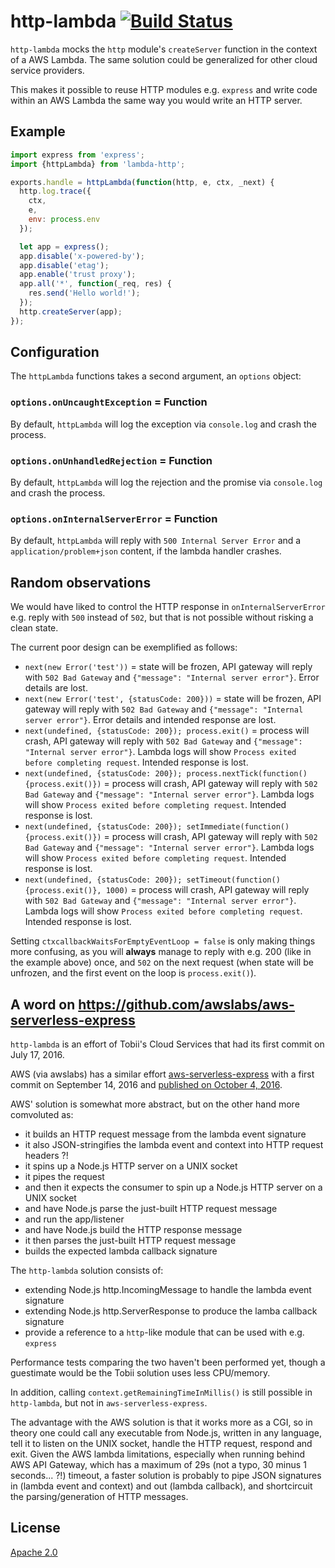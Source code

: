 # http-lambda [![Build Status][2]][1]

`http-lambda` mocks the `http` module's `createServer` function in the
context of a AWS Lambda. The same solution could be generalized for other cloud
service providers.

This makes it possible to reuse HTTP modules e.g. `express` and write code
within an AWS Lambda the same way you would write an HTTP server.


## Example

```javascript
import express from 'express';
import {httpLambda} from 'lambda-http';

exports.handle = httpLambda(function(http, e, ctx, _next) {
  http.log.trace({
    ctx,
    e,
    env: process.env
  });

  let app = express();
  app.disable('x-powered-by');
  app.disable('etag');
  app.enable('trust proxy');
  app.all('*', function(_req, res) {
    res.send('Hello world!');
  });
  http.createServer(app);
});
```


## Configuration

The `httpLambda` functions takes a second argument, an `options` object:

### `options.onUncaughtException` = Function

By default, `httpLambda` will log the exception via `console.log` and crash the process.

### `options.onUnhandledRejection` = Function

By default, `httpLambda` will log the rejection and the promise via `console.log` and crash the process.

### `options.onInternalServerError` = Function

By default, `httpLambda` will reply with `500 Internal Server Error`
and a `application/problem+json` content, if the lambda handler crashes.


## Random observations

We would have liked to control the HTTP response in `onInternalServerError` e.g. reply with `500` instead of `502`,
but that is not possible without risking a clean state.

The current poor design can be exemplified as follows:

* `next(new Error('test'))` = state will be frozen,
  API gateway will reply with `502 Bad Gateway` and `{"message": "Internal server error"}`.
  Error details are lost.
* `next(new Error('test', {statusCode: 200}))` = state will be frozen,
  API gateway will reply with `502 Bad Gateway` and `{"message": "Internal server error"}`.
  Error details and intended response are lost.
* `next(undefined, {statusCode: 200}); process.exit()` = process will crash,
  API gateway will reply with `502 Bad Gateway` and `{"message": "Internal server error"}`.
  Lambda logs will show `Process exited before completing request`.
  Intended response is lost.
* `next(undefined, {statusCode: 200}); process.nextTick(function() {process.exit()})` = process will crash,
  API gateway will reply with `502 Bad Gateway` and `{"message": "Internal server error"}`.
  Lambda logs will show `Process exited before completing request`.
  Intended response is lost.
* `next(undefined, {statusCode: 200}); setImmediate(function() {process.exit()})` = process will crash,
  API gateway will reply with `502 Bad Gateway` and `{"message": "Internal server error"}`.
  Lambda logs will show `Process exited before completing request`.
  Intended response is lost.
* `next(undefined, {statusCode: 200}); setTimeout(function() {process.exit()}, 1000)` = process will crash,
  API gateway will reply with `502 Bad Gateway` and `{"message": "Internal server error"}`.
  Lambda logs will show `Process exited before completing request`.
  Intended response is lost.

Setting `ctxcallbackWaitsForEmptyEventLoop = false` is only making things more confusing,
as you will **always** manage to reply with e.g. 200 (like in the example above) once,
and `502` on the next request (when state will be unfrozen, and the first event on the loop is `process.exit()`).


## A word on https://github.com/awslabs/aws-serverless-express

`http-lambda` is an effort of Tobii's Cloud Services that had its first commit
on July 17, 2016.

AWS (via awslabs) has a similar effort
[aws-serverless-express](https://github.com/awslabs/aws-serverless-express)
with a first commit on September 14, 2016 and
[published on October 4, 2016](https://goo.gl/dUXSY8).

AWS' solution is somewhat more abstract, but on the other hand more comvoluted as:
- it builds an HTTP request message from the lambda event signature
- it also JSON-stringifies the lambda event and context into HTTP request headers ?!
- it spins up a Node.js HTTP server on a UNIX socket
- it pipes the request
- and then it expects the consumer to spin up a Node.js HTTP server on a UNIX socket
- and have Node.js parse the just-built HTTP request message
- and run the app/listener
- and have Node.js build the HTTP response message
- it then parses the just-built HTTP request message
- builds the expected lambda callback signature

The `http-lambda` solution consists of:
- extending Node.js http.IncomingMessage to handle the lambda event signature
- extending Node.js http.ServerResponse to produce the lamba callback signature
- provide a reference to a `http`-like module that can be used with e.g. `express`

Performance tests comparing the two haven't been performed yet,
though a guestimate would be the Tobii solution uses less CPU/memory.

In addition, calling `context.getRemainingTimeInMillis()` is still possible
in `http-lambda`, but not in `aws-serverless-express`.

The advantage with the AWS solution is that it works more as a CGI, so in theory
one could call any executable from Node.js, written in any language, tell it to
listen on the UNIX socket, handle the HTTP request, respond and exit.
Given the AWS lambda limitations, especially when running behind AWS API Gateway,
which has a maximum of 29s (not a typo, 30 minus 1 seconds... ?!) timeout,
a faster solution is probably to pipe JSON signatures in (lambda event and context)
and out (lambda callback), and shortcircuit the parsing/generation of HTTP messages.


## License

[Apache 2.0](LICENSE)


  [1]: https://travis-ci.org/tobiipro/http-lambda
  [2]: https://travis-ci.org/tobiipro/http-lambda.svg?branch=master
